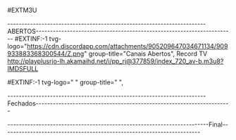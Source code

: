 #EXTM3U

----------------------------------------------------------------------ABERTOS----------------------------------------------------------------------
#EXTINF:-1 tvg-logo="https://cdn.discordapp.com/attachments/905209647034671134/909933883368300544/Z.png" group-title="Canais Abertos", Record TV
http://playplusrjo-lh.akamaihd.net/i/pp_rj@377859/index_720_av-b.m3u8?IMDSFULL

#EXTINF:-1 tvg-logo=" " group-title=" ", 

----------------------------------------------------------------------Fechados---------------------------------------------------------------------



-----------------------------------------------------------------------Final----------------------------------------------------------------------
